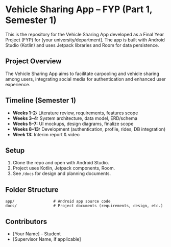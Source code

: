 # Vehicle Sharing App – FYP (Part 1, Semester 1)

This is the repository for the Vehicle Sharing App developed as a Final Year Project (FYP) for [your university/department]. The app is built with Android Studio (Kotlin) and uses Jetpack libraries and Room for data persistence.

## Project Overview

The Vehicle Sharing App aims to facilitate carpooling and vehicle sharing among users, integrating social media for authentication and enhanced user experience.

## Timeline (Semester 1)

- **Weeks 1–2:** Literature review, requirements, features scope
- **Weeks 3–4:** System architecture, data model, ERD/schema
- **Weeks 5–7:** UI mockups, design diagrams, finalize scope
- **Weeks 8–13:** Development (authentication, profile, rides, DB integration)
- **Week 13:** Interim report & video

## Setup

1. Clone the repo and open with Android Studio.
2. Project uses Kotlin, Jetpack components, Room.
3. See `/docs` for design and planning documents.

## Folder Structure

```
app/                 # Android app source code
docs/                # Project documents (requirements, design, etc.)
```

## Contributors

- [Your Name] – Student
- [Supervisor Name, if applicable]